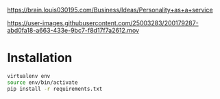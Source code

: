 
https://brain.louis030195.com/Business/Ideas/Personality+as+a+service


https://user-images.githubusercontent.com/25003283/200179287-abd0fa18-a663-433e-9bc7-f8d17f7a2612.mov


# Installation

```bash
virtualenv env
source env/bin/activate
pip install -r requirements.txt
```
